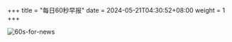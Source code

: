 +++
title = "每日60秒早报"
date = 2024-05-21T04:30:52+08:00
weight = 1
+++

![60s-for-news](/img/zaobao/zaobao.png "由 ALAPI 提供支持")
